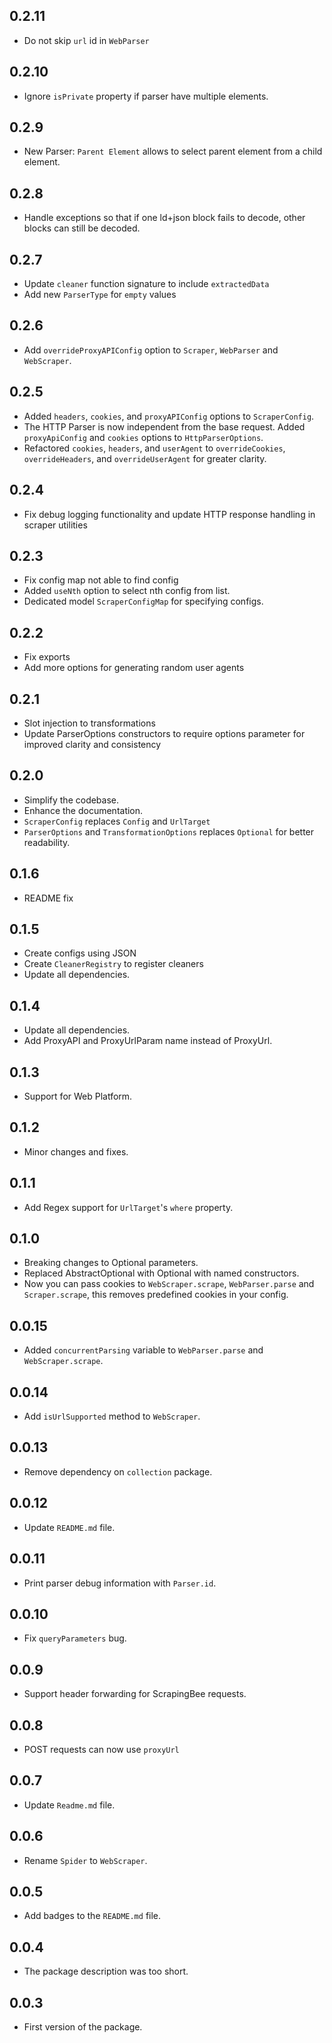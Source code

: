 ## 0.2.11
- Do not skip `url` id in `WebParser`

## 0.2.10
- Ignore `isPrivate` property if parser have multiple elements.

## 0.2.9
- New Parser: `Parent Element` allows to select parent element from a child element.

## 0.2.8
- Handle exceptions so that if one ld+json block fails to decode, other blocks can still be decoded.

## 0.2.7
- Update `cleaner` function signature to include `extractedData`
- Add new `ParserType` for `empty` values

## 0.2.6
- Add `overrideProxyAPIConfig` option to `Scraper`, `WebParser` and `WebScraper`.

## 0.2.5
- Added `headers`, `cookies`, and `proxyAPIConfig` options to `ScraperConfig`.
- The HTTP Parser is now independent from the base request. Added `proxyApiConfig` and `cookies` options to `HttpParserOptions`.
- Refactored `cookies`, `headers`, and `userAgent` to `overrideCookies`, `overrideHeaders`, and `overrideUserAgent` for greater clarity.

## 0.2.4
- Fix debug logging functionality and update HTTP response handling in scraper utilities

## 0.2.3
- Fix config map not able to find config
- Added `useNth` option to select nth config from list.
- Dedicated model `ScraperConfigMap` for specifying configs.

## 0.2.2
- Fix exports
- Add more options for generating random user agents

## 0.2.1
- Slot injection to transformations
- Update ParserOptions constructors to require options parameter for improved clarity and consistency

## 0.2.0

- Simplify the codebase.
- Enhance the documentation.
- `ScraperConfig` replaces `Config` and `UrlTarget`
- `ParserOptions` and `TransformationOptions` replaces `Optional` for better readability.

## 0.1.6

- README fix

## 0.1.5

- Create configs using JSON
- Create `CleanerRegistry` to register cleaners
- Update all dependencies.

## 0.1.4

- Update all dependencies.
- Add ProxyAPI and ProxyUrlParam name instead of ProxyUrl.

## 0.1.3

- Support for Web Platform.

## 0.1.2

- Minor changes and fixes.

## 0.1.1

- Add Regex support for `UrlTarget`'s `where` property.

## 0.1.0

- Breaking changes to Optional parameters.
- Replaced AbstractOptional with Optional with named constructors.
- Now you can pass cookies to `WebScraper.scrape`, `WebParser.parse` and `Scraper.scrape`, this removes predefined cookies in your config.

## 0.0.15

- Added `concurrentParsing` variable to `WebParser.parse` and `WebScraper.scrape`.

## 0.0.14

- Add `isUrlSupported` method to `WebScraper`.

## 0.0.13

- Remove dependency on `collection` package.

## 0.0.12

- Update `README.md` file.

## 0.0.11

- Print parser debug information with `Parser.id`.

## 0.0.10

- Fix `queryParameters` bug.

## 0.0.9

- Support header forwarding for ScrapingBee requests.

## 0.0.8

- POST requests can now use `proxyUrl`

## 0.0.7

- Update `Readme.md` file.

## 0.0.6

- Rename `Spider` to `WebScraper`.

## 0.0.5

- Add badges to the `README.md` file.

## 0.0.4

- The package description was too short.

## 0.0.3

- First version of the package.
